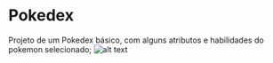 # Pokedex
Projeto de um Pokedex básico, com alguns atributos e habilidades do pokemon selecionado;
![alt text](https://i.imgur.com/d3Y5CBD.png)
